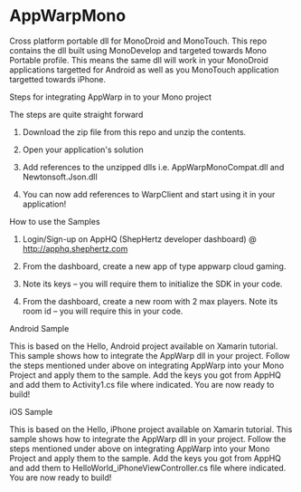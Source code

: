 AppWarpMono
===========

Cross platform portable dll for MonoDroid and MonoTouch. 
This repo contains the dll built using MonoDevelop and targeted towards Mono Portable profile. 
This means the same dll will work in your MonoDroid applications targetted for Android as well as
you MonoTouch application targetted towards iPhone.

Steps for integrating AppWarp in to your Mono project

The steps are quite straight forward

1. Download the zip file from this repo and unzip the contents.

2. Open your application's solution

3. Add references to the unzipped dlls i.e. AppWarpMonoCompat.dll and Newtonsoft.Json.dll

4. You can now add references to WarpClient and start using it in your application!


How to use the Samples 

1. Login/Sign-up on AppHQ (ShepHertz developer dashboard) @ http://apphq.shephertz.com

2. From the dashboard, create a new app of type appwarp cloud gaming.

3. Note its keys – you will require them to initialize the SDK in your code.

4. From the dashboard, create a new room with 2 max players. Note its room id – you will require this in your code.


Android Sample

This is based on the Hello, Android project available on Xamarin tutorial. This sample shows how to
integrate the AppWarp dll in your project. Follow the steps mentioned under above on integrating AppWarp into your
Mono Project and apply them to the sample. Add the keys you got from AppHQ and add them to Activity1.cs file where 
indicated. You are now ready to build!

iOS Sample

This is based on the Hello, iPhone project available on Xamarin tutorial. This sample shows how to
integrate the AppWarp dll in your project. Follow the steps mentioned under above on integrating AppWarp into your
Mono Project and apply them to the sample. Add the keys you got from AppHQ and add them to HelloWorld_iPhoneViewController.cs 
file where indicated. You are now ready to build!
